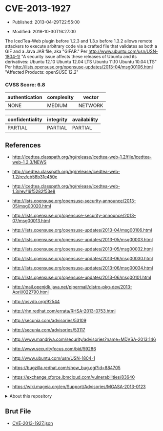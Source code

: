 # CVE-2013-1927

- Published: 2013-04-29T22:55:00

- Modified: 2018-10-30T16:27:00

The IcedTea-Web plugin before 1.2.3 and 1.3.x before 1.3.2 allows remote attackers to execute arbitrary code via a crafted file that validates as both a GIF and a Java JAR file, aka "GIFAR." Per http://www.ubuntu.com/usn/USN-1804-1/ "A security issue affects these releases of Ubuntu and its derivatives: Ubuntu 12.10 Ubuntu 12.04 LTS Ubuntu 11.10 Ubuntu 10.04 LTS" Per http://lists.opensuse.org/opensuse-updates/2013-04/msg00106.html "Affected Products: openSUSE 12.2"

### CVSS Score: **6.8**

| authentication | complexity | vector |
| --- | --- | --- |
| NONE | MEDIUM | NETWORK |

| confidentiality | integrity | availability |
| --- | --- | --- |
| PARTIAL | PARTIAL | PARTIAL |

## References

* http://icedtea.classpath.org/hg/release/icedtea-web-1.2/file/icedtea-web-1.2.3/NEWS

* http://icedtea.classpath.org/hg/release/icedtea-web-1.2/rev/cb58b31c450e

* http://icedtea.classpath.org/hg/release/icedtea-web-1.3/rev/19f5282f53e8

* http://lists.opensuse.org/opensuse-security-announce/2013-05/msg00020.html

* http://lists.opensuse.org/opensuse-security-announce/2013-07/msg00013.html

* http://lists.opensuse.org/opensuse-updates/2013-04/msg00106.html

* http://lists.opensuse.org/opensuse-updates/2013-05/msg00003.html

* http://lists.opensuse.org/opensuse-updates/2013-05/msg00032.html

* http://lists.opensuse.org/opensuse-updates/2013-06/msg00030.html

* http://lists.opensuse.org/opensuse-updates/2013-06/msg00034.html

* http://lists.opensuse.org/opensuse-updates/2013-06/msg00101.html

* http://mail.openjdk.java.net/pipermail/distro-pkg-dev/2013-April/022790.html

* http://osvdb.org/92544

* http://rhn.redhat.com/errata/RHSA-2013-0753.html

* http://secunia.com/advisories/53109

* http://secunia.com/advisories/53117

* http://www.mandriva.com/security/advisories?name=MDVSA-2013:146

* http://www.securityfocus.com/bid/59286

* http://www.ubuntu.com/usn/USN-1804-1

* https://bugzilla.redhat.com/show_bug.cgi?id=884705

* https://exchange.xforce.ibmcloud.com/vulnerabilities/83640

* https://wiki.mageia.org/en/Support/Advisories/MGASA-2013-0123

<details>
<summary>About this repository</summary> 

  This repository is part of the project [Live Hack CVE](https://github.com/Live-Hack-CVE). Main website can be found [www.live-hack.org](https://www.live-hack.org) 
  
  Made by [Sn0wAlice](https://github.com/Sn0wAlice) for the people that care about security and need to have a feed of the latest CVEs. Hope you enjoy it, don't forget to star the repo and follow me on [Twitter](https://twitter.com/Sn0wAlice) and [Github](https://github.com/Sn0wAlice). And that is my [personnal website](https://www.alice-snow.me/)

  - [Home Page](https://github.com/Live-Hack-CVE)
  - [Framework](https://github.com/Live-Hack-CVE/cve-framework)
  - [CVE database](https://github.com/Live-Hack-CVE/full_database)
  - [Changelog](https://github.com/Live-Hack-CVE/Changelog)
</details>

## Brut File

* [CVE-2013-1927.json](https://raw.githubusercontent.com/Live-Hack-CVE/full_database/main/cves/2013/CVE-2013-1927.json)

